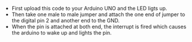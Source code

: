 - First upload this code to your Arduino UNO and the LED ligts up. 
- Then take one male to male jumper and attach the one end of jumper to the digital pin 2 and another end to the GND. 
- When the pin is attached at both end, the interrupt is fired which causes the arduino
to wake up and lights the pin.
